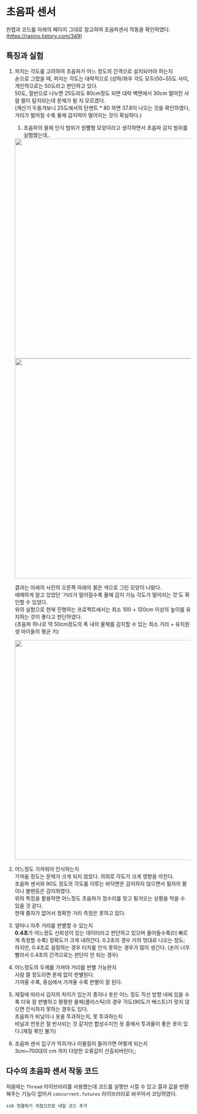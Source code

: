 # 초음파 센서

핀맵과 코드를 아래의 페이지 그대로 참고하여 초음파센서 작동을 확인하였다.   
(https://rasino.tistory.com/349)

## 특징과 실험

1. 퍼지는 각도를 고려하여 초음파가 어느 정도의 간격으로 설치되어야 하는지   
손으로 그렸을 때, 퍼지는 각도는 대략적으로 (상하/좌우 각도 모두)50~55도 사이, 개인적으로는 50도라고 판단하고 있다.   
50도, 절반으로 나누면 25도라도 80cm정도 되면 대략 벽면에서 30cm 떨어진 사람 팔이 탐지되는데 문제가 될 지 모르겠다.   
(계산기 두들겨보니 25도에서의 탄젠트 * 80 하면 37.8이 나오는 것을 확인하였다, 거리가 멀어질 수록 물체 감지력이 떨어지는 것이 확실하다.)

    1. 초음파의 물체 인식 범위가 원뿔형 모양이라고 생각하면서 초음파 감지 범위를 실험했는데..  
    
    <img src='https://user-images.githubusercontent.com/19484971/182150212-e867b9ad-cf51-4132-8011-7ef1b166d2df.png' width=600>
    
    <img src='https://user-images.githubusercontent.com/19484971/182113733-327681c6-6210-436b-857c-61431656d821.jpg' width=600>
    
    결과는 아래의 사진의 오른쪽 아래의 붉은 색으로 그린 모양이 나왔다.   
    애매하게 알고 있었던 '거리가 멀어질수록 물체 감지 가능 각도가 떨어지는 것'도 확인할 수 있었다.   
    위의 실험으로 현재 진행하는 프로젝트에서는 최소 100 + 120cm 이상의 높이를 유지하는 것이 좋다고 판단하였다.   
    (초음파 하나로 약 50cm정도의 폭 내의 물체를 감지할 수 있는 최소 거리 + 유치원생 아이들의 평균 키)
    
    <img src='https://user-images.githubusercontent.com/19484971/182153195-5826be83-3d0d-4b2c-a287-27ea6b77b8ea.jpg' width=600>

2. 어느정도 가까워야 인식하는지   
가까움 정도는 문제가 크게 되지 않았다. 의외로 각도가 크게 영향을 끼친다.   
초음파 센서와 90도 정도의 각도를 이루는 바닥면은 감지하지 않으면서 필자의 팔이나 볼펜등은 감지하였다.   
위의 특징을 활용하면 어느정도 초음파가 정수리를 맞고 튕겨오는 상황을 막을 수 있을 것 같다.   
현재 줄자가 없어서 정확한 거리 측정은 못하고 있다.   

3. 얼마나 자주 거리를 판별할 수 있는지   
**0.4초**가 어느정도 신뢰성이 있는 데이터라고 판단하고 있으며 줄어들수록(더 빠르게 측정할 수록) 정확도가 크게 내려간다. 0.2초의 경우 거의 멋대로 나오는 정도;   
하지만, 0.4초로 설정하는 경우 터치를 인식 못하는 경우가 많이 생긴다. (손이 너무 빨라서 0.4초의 간격으로는 판단이 안 되는 경우)   

4. 어느정도의 두께를 가져야 거리를 판별 가능한지   
사람 팔 정도라면 문제 없이 판별된다.   
가까울 수록, 중심에서 가까울 수록 판별이 잘 된다.

5. 재질에 따라서 감지의 차이가 있는지
종이나 옷은 어느 정도 직선 방향 내에 있을 수록 더욱 잘 판별하고 평평한 물체(플라스틱)의 경우 각도(90도가 베스트)가 맞지 않으면 인식하지 못하는 경우도 있다.   
초음파가 비닐이나 옷을 투과하는지, 못 투과하는지   
비닐과 천옷은 잘 반사되는 것 같지만 합성수지인 옷 중에서 투과율이 좋은 옷이 있다.(재질 확인 불가)   

6. 초음파 센서 입구가 막히거나 이물질이 들어가면 어떻게 되는지   
3cm~700대의 cm 까지 다양한 오류값이 산출되버린다;;   

## 다수의 초음파 센서 작동 코드

처음에는 `Thread` 라이브러리를 사용했는데 코드를 실행만 시킬 수 있고 결과 값을 반환해주는 기능이 없어서 `concurrent.futures` 라이브러리로 바꾸어서 코딩하였다.

```
ssh 연결하기 귀찮으므로 내일 코드 추가
```
